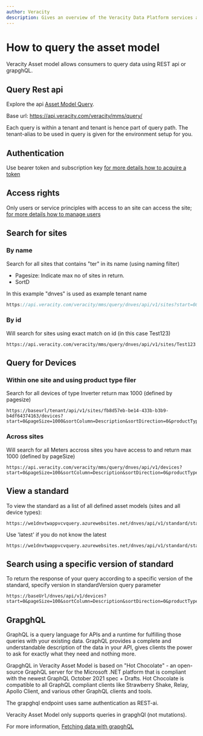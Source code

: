 ```yaml
---
author: Veracity
description: Gives an overview of the Veracity Data Platform services and related components.
---
```


# How to query the asset model

Veracity Asset model allows consumers to query data using REST api or grapghQL.

## Query Rest api
Explore the api [Asset Model Query](https://developer.veracity.com/docs/section/api-explorer/76904bcb-1aaf-4a2f-8512-3af36fdadb2f/developerportal/DataFabric-MMS-Query-API-swagger.json). 

Base url: https://api.veracity.com/veracity/mms/query/

Each query is within a tenant and tenant is hence part of query path. 
The tenant-alias to be used in query is given for the environment setup for you.

## Authentication
Use bearer token and subscription key [for more details how to acquire a token](..authentication.md)

## Access rights
Only users or service principles with access to an site can access the site; [for more details how to manage users](accesscontrol.md)


## Search for sites
### By name
Search for all sites that contains "ter" in its name (using naming filter)
- Pagesize: Indicate max no of sites in return.
- SortD

In this example "dnves" is used as example tenant name
```cs
https://api.veracity.com/veracity/mms/query/dnves/api/v1/sites?start=0&pageSize=10&sortColumn=SiteName&sortDirection=0&nameFilter=ter

```
### By id
Will search for sites using exact match on id (in this case Test123)
```
https://api.veracity.com/veracity/mms/query/dnves/api/v1/sites/Test123
```

## Query for Devices
### Within one site and using product type filer
Search for all devices of type Inverter  return max 1000 (defined by pagesize)
```
https://baseurl/tenant/api/v1/sites/fb8d57eb-be14-433b-b3b9-b4df64374163/devices?start=0&pageSize=1000&sortColumn=Description&sortDirection=0&productTypeFilter=Inverter
```

### Across sites 
Will search for all Meters accross sites you have access to and return max 1000 (defined by pageSize)
```
https://api.veracity.com/veracity/mms/query/dnves/api/v1/devices?start=0&pageSize=100&sortColumn=Description&sortDirection=0&productTypeFilter=Meter
```

## View a standard

To view the standard as a list of all defined asset models (sites and all device types):
```
https://we1dnvtwappvcvquery.azurewebsites.net/dnves/api/v1/standard/standards/3.1.1
```
Use 'latest' if you do not know the latest 
```
https://we1dnvtwappvcvquery.azurewebsites.net/dnves/api/v1/standard/standards/latest
```

## Search using a specific version of standard
To return the response of your query according to a specific version of the standard, specify version in standardVersion query parameter
```
https://baseUrl/dnves/api/v1/devices?start=0&pageSize=100&sortColumn=Description&sortDirection=0&productTypeFilter=Meter&standardVersion=3.1.1

```


## GrapghQL
GraphQL is a query language for APIs and a runtime for fulfilling those queries with your existing data. GraphQL provides a complete and understandable description of the data in your API, gives clients the power to ask for exactly what they need and nothing more.

GrapghQL in Veracity Asset Model is based on "Hot Chocolate" - an open-source GraphQL server for the Microsoft .NET platform that is compliant with the newest GraphQL October 2021 spec + Drafts. Hot Chocolate is compatible to all GraphQL compliant clients like Strawberry Shake, Relay, Apollo Client, and various other GraphQL clients and tools.

The grapghql endpoint uses same authentication as REST-ai.

Veracity Asset Model only supports queries in grapghQl (not mutations).

For more information, [Fetching data with grapghQL](https://chillicream.com/docs/hotchocolate/v13/fetching-data)